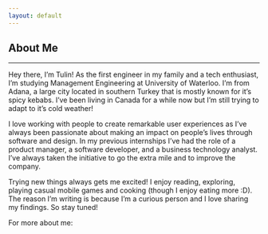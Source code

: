```yaml
---
layout: default
---
```


## About Me

* * *

Hey there, I’m Tulin! As the first engineer in my family and a tech enthusiast, I’m studying Management Engineering at University of Waterloo. I’m from Adana, a large city located in southern Turkey that is mostly known for it’s spicy kebabs. I’ve been living in Canada for a while now but I’m still trying to adapt to it’s cold weather!


I love working with people to create remarkable user experiences as I’ve always been passionate about making an impact on people’s lives through software and design. In my previous internships I’ve had the role of a product manager, a software developer, and a business technology analyst. I’ve always taken the initiative to go the extra mile and to improve the company.


Trying new things always gets me excited! I enjoy reading, exploring, playing casual mobile games and cooking (though I enjoy eating more :D). The reason I’m writing is because I’m a curious person and I love sharing my findings. So stay tuned!

For more about me:

<a href="mailto:tulinakdogan@hotmail.com"><i title="Email" class="fa fa-envelope" style="font-size:30px; color:#ffb400;"></i></a> &nbsp;
<a href="https://linkedin.com/in/tulinakdogan" ><i title="LinkedIn" class="fa fa-linkedin-square" style="font-size:30px; color:#ffb400;"></i></a> &nbsp;
<a href="https://github.com/tulinn"><i title="Github" class="fa fa-github" style="font-size:30px; color:#ffb400;"></i></a> &nbsp;
<a href="#"><i title="Resume" class="fa fa-file-text" style="font-size:25px; color:#ffb400;"></i></a> &nbsp;




